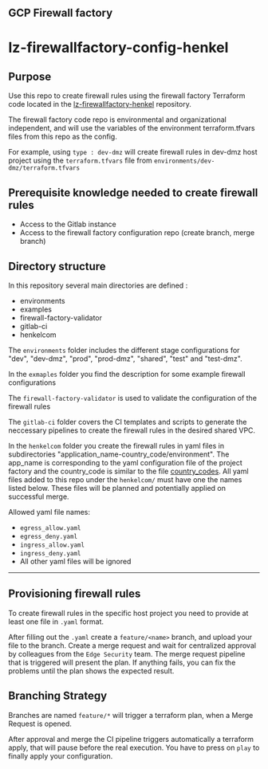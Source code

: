 ## GCP Firewall factory

# lz-firewallfactory-config-henkel

## Purpose

Use this repo to create firewall rules using the firewall factory Terraform code located in the [lz-firewallfactory-henkel](https://gitlab.gcp.henkelgroup.io/hmcp-gcp/lz-firewallfactory-henkel) repository.

The firewall factory code repo is environmental and organizational independent, and will use the variables of the environment terraform.tfvars files from this repo as the config.

For example, using `type : dev-dmz` will create firewall rules in dev-dmz host project using the `terraform.tfvars` file from `environments/dev-dmz/terraform.tfvars`

## Prerequisite knowledge needed to create firewall rules

- Access to the Gitlab instance
- Access to the firewall factory configuration repo (create branch, merge branch)

## Directory structure

In this repository several main directories are defined :

- environments
- examples
- firewall-factory-validator
- gitlab-ci
- henkelcom

The `environments` folder includes the different stage configurations for "dev", "dev-dmz", "prod", "prod-dmz", "shared", "test" and "test-dmz".

In the `exmaples` folder you find the description for some example firewall configurations

The `firewall-factory-validator` is used to validate the configuration of the firewall rules

The `gitlab-ci` folder covers the CI templates and scripts to generate the neccessary pipelines to create the firewall rules in the desired shared VPC.

In the `henkelcom` folder you create the firewall rules in yaml files in subdirectories "application_name-country_code/environment". The app_name is corresponding to the yaml configuration file of the project factory and the country_code is similar to the file [country_codes](https://gitlab.gcp.henkelgroup.io/lzi-tf-modules/terraform-google-gcp-base-project/-/blob/main/terraform/files/country_codes.json). All yaml files added to this repo under the `henkelcom/` must have one the names listed below. These files will be planned and potentially applied on successful merge.

Allowed yaml file names:
- `egress_allow.yaml`
- `egress_deny.yaml`
- `ingress_allow.yaml`
- `ingress_deny.yaml`
- All other yaml files will be ignored

---
## Provisioning firewall rules

To create firewall rules in the specific host project you need to provide at least one file in `.yaml` format.

After filling out the `.yaml` create a `feature/<name>` branch, and upload your file to the branch. Create a merge request and wait for centralized approval by colleagues from the `Edge Security` team.
The merge request pipeline that is triggered will present the plan. If anything fails, you can fix the problems until the plan shows the expected result.

## Branching Strategy

Branches are named `feature/*` will trigger a terraform plan, when a Merge Request is opened.

After approval and merge the CI pipeline triggers automatically a terraform apply, that will pause before the real execution. You have to press on `play` to finally apply your configuration.
